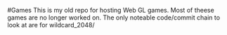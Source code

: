 #Games
This is my old repo for hosting Web GL games.
Most of theese games are no longer worked on.
The only noteable code/commit chain to look at are for wildcard_2048/
